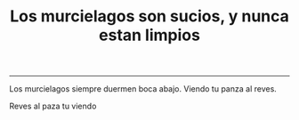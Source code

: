 <html>
<head>
<title> Los Murcielagos </title>
<header> <h1> Los murcielagos son sucios, y nunca estan limpios</h1></header>
<hr>
</head>
<meta charset="utf-8">
<body>
<p> 
Los murcielagos siempre duermen boca abajo. Viendo tu panza al reves. 
</p>
<p>	
Reves al paza tu viendo 
</p>
</body>
</html>
